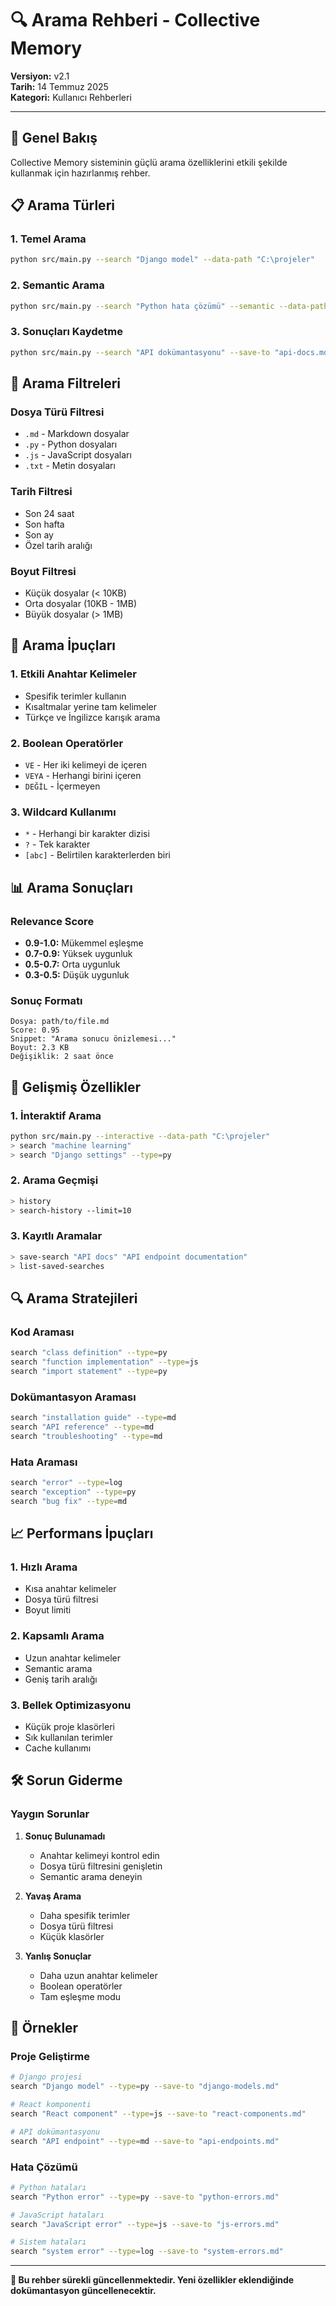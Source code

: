 # 🔍 Arama Rehberi - Collective Memory

**Versiyon:** v2.1  
**Tarih:** 14 Temmuz 2025  
**Kategori:** Kullanıcı Rehberleri  

---

## 🎯 Genel Bakış

Collective Memory sisteminin güçlü arama özelliklerini etkili şekilde kullanmak için hazırlanmış rehber.

## 📋 Arama Türleri

### 1. **Temel Arama**
```bash
python src/main.py --search "Django model" --data-path "C:\projeler"
```

### 2. **Semantic Arama**
```bash
python src/main.py --search "Python hata çözümü" --semantic --data-path "C:\projeler"
```

### 3. **Sonuçları Kaydetme**
```bash
python src/main.py --search "API dokümantasyonu" --save-to "api-docs.md" --data-path "C:\projeler"
```

## 🔧 Arama Filtreleri

### Dosya Türü Filtresi
- `.md` - Markdown dosyalar
- `.py` - Python dosyaları
- `.js` - JavaScript dosyaları
- `.txt` - Metin dosyaları

### Tarih Filtresi
- Son 24 saat
- Son hafta
- Son ay
- Özel tarih aralığı

### Boyut Filtresi
- Küçük dosyalar (< 10KB)
- Orta dosyalar (10KB - 1MB)
- Büyük dosyalar (> 1MB)

## 🎯 Arama İpuçları

### 1. **Etkili Anahtar Kelimeler**
- Spesifik terimler kullanın
- Kısaltmalar yerine tam kelimeler
- Türkçe ve İngilizce karışık arama

### 2. **Boolean Operatörler**
- `VE` - Her iki kelimeyi de içeren
- `VEYA` - Herhangi birini içeren
- `DEĞİL` - İçermeyen

### 3. **Wildcard Kullanımı**
- `*` - Herhangi bir karakter dizisi
- `?` - Tek karakter
- `[abc]` - Belirtilen karakterlerden biri

## 📊 Arama Sonuçları

### Relevance Score
- **0.9-1.0:** Mükemmel eşleşme
- **0.7-0.9:** Yüksek uygunluk
- **0.5-0.7:** Orta uygunluk
- **0.3-0.5:** Düşük uygunluk

### Sonuç Formatı
```
Dosya: path/to/file.md
Score: 0.95
Snippet: "Arama sonucu önizlemesi..."
Boyut: 2.3 KB
Değişiklik: 2 saat önce
```

## 🚀 Gelişmiş Özellikler

### 1. **İnteraktif Arama**
```bash
python src/main.py --interactive --data-path "C:\projeler"
> search "machine learning"
> search "Django settings" --type=py
```

### 2. **Arama Geçmişi**
```bash
> history
> search-history --limit=10
```

### 3. **Kayıtlı Aramalar**
```bash
> save-search "API docs" "API endpoint documentation"
> list-saved-searches
```

## 🔍 Arama Stratejileri

### Kod Araması
```bash
search "class definition" --type=py
search "function implementation" --type=js
search "import statement" --type=py
```

### Dokümantasyon Araması
```bash
search "installation guide" --type=md
search "API reference" --type=md
search "troubleshooting" --type=md
```

### Hata Araması
```bash
search "error" --type=log
search "exception" --type=py
search "bug fix" --type=md
```

## 📈 Performans İpuçları

### 1. **Hızlı Arama**
- Kısa anahtar kelimeler
- Dosya türü filtresi
- Boyut limiti

### 2. **Kapsamlı Arama**
- Uzun anahtar kelimeler
- Semantic arama
- Geniş tarih aralığı

### 3. **Bellek Optimizasyonu**
- Küçük proje klasörleri
- Sık kullanılan terimler
- Cache kullanımı

## 🛠️ Sorun Giderme

### Yaygın Sorunlar
1. **Sonuç Bulunamadı**
   - Anahtar kelimeyi kontrol edin
   - Dosya türü filtresini genişletin
   - Semantic arama deneyin

2. **Yavaş Arama**
   - Daha spesifik terimler
   - Dosya türü filtresi
   - Küçük klasörler

3. **Yanlış Sonuçlar**
   - Daha uzun anahtar kelimeler
   - Boolean operatörler
   - Tam eşleşme modu

## 🎯 Örnekler

### Proje Geliştirme
```bash
# Django projesi
search "Django model" --type=py --save-to "django-models.md"

# React komponenti
search "React component" --type=js --save-to "react-components.md"

# API dokümantasyonu
search "API endpoint" --type=md --save-to "api-endpoints.md"
```

### Hata Çözümü
```bash
# Python hataları
search "Python error" --type=py --save-to "python-errors.md"

# JavaScript hataları
search "JavaScript error" --type=js --save-to "js-errors.md"

# Sistem hataları
search "system error" --type=log --save-to "system-errors.md"
```

---

**📝 Bu rehber sürekli güncellenmektedir. Yeni özellikler eklendiğinde dokümantasyon güncellenecektir.** 
